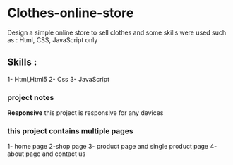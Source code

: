 # Clothes-online-store
Design a simple online store to sell clothes and some skills were used such as : Html, CSS, JavaScript only

## Skills :
1- Html,Html5
2- Css
3- JavaScript

### project notes 
**Responsive** this project is responsive for any devices 
### this project contains multiple pages
1- home page
2-shop page
3- product page and single product page
4- about page and contact us

